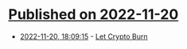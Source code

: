 # [Published on 2022-11-20](index.md)

* [2022-11-20, 18:09:15](https://news.ycombinator.com/item?id=33683474) - [Let Crypto Burn](https://www.ft.com/content/ac058ede-80cb-4aa6-8394-941443eec7e3)
